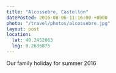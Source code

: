```yaml
---
title: "Alcossebre, Castellón"
datePosted: 2016-08-06 11:16:00 +0000
photo: "/travel/photos/alcossebre.jpg"
layout: post
location:
  lat: 40.2452063
  lng: 0.2636875
---
```


Our family holiday for summer 2016 

